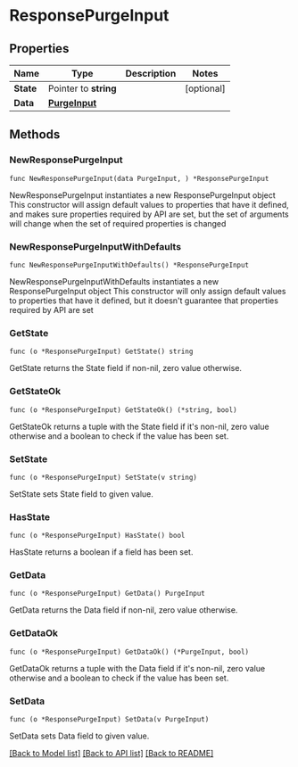 # ResponsePurgeInput

## Properties

Name | Type | Description | Notes
------------ | ------------- | ------------- | -------------
**State** | Pointer to **string** |  | [optional] 
**Data** | [**PurgeInput**](PurgeInput.md) |  | 

## Methods

### NewResponsePurgeInput

`func NewResponsePurgeInput(data PurgeInput, ) *ResponsePurgeInput`

NewResponsePurgeInput instantiates a new ResponsePurgeInput object
This constructor will assign default values to properties that have it defined,
and makes sure properties required by API are set, but the set of arguments
will change when the set of required properties is changed

### NewResponsePurgeInputWithDefaults

`func NewResponsePurgeInputWithDefaults() *ResponsePurgeInput`

NewResponsePurgeInputWithDefaults instantiates a new ResponsePurgeInput object
This constructor will only assign default values to properties that have it defined,
but it doesn't guarantee that properties required by API are set

### GetState

`func (o *ResponsePurgeInput) GetState() string`

GetState returns the State field if non-nil, zero value otherwise.

### GetStateOk

`func (o *ResponsePurgeInput) GetStateOk() (*string, bool)`

GetStateOk returns a tuple with the State field if it's non-nil, zero value otherwise
and a boolean to check if the value has been set.

### SetState

`func (o *ResponsePurgeInput) SetState(v string)`

SetState sets State field to given value.

### HasState

`func (o *ResponsePurgeInput) HasState() bool`

HasState returns a boolean if a field has been set.

### GetData

`func (o *ResponsePurgeInput) GetData() PurgeInput`

GetData returns the Data field if non-nil, zero value otherwise.

### GetDataOk

`func (o *ResponsePurgeInput) GetDataOk() (*PurgeInput, bool)`

GetDataOk returns a tuple with the Data field if it's non-nil, zero value otherwise
and a boolean to check if the value has been set.

### SetData

`func (o *ResponsePurgeInput) SetData(v PurgeInput)`

SetData sets Data field to given value.



[[Back to Model list]](../README.md#documentation-for-models) [[Back to API list]](../README.md#documentation-for-api-endpoints) [[Back to README]](../README.md)


